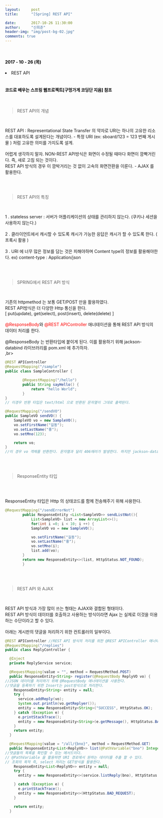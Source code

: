 ```yaml
---
layout:     post
title:      "[Spring] REST API"

date:       2017-10-26 11:30:00
author:     "신희준"
header-img: "img/post-bg-02.jpg"
comments: true
---
```


<head>
 <meta property="og:type" content="website">
 <meta property="og:title" content="스프링 (Spring) REST API">
 <meta property="og:description" content="스프링 (Spring) REST API">
 <meta property="og:url" content="http://shj7242.github.io/2017/10/26/Spring17/">

 <meta name="twitter:card" content="summary">
  <meta name="twitter:title" content="스프링 (Spring) REST API">
  <meta name="twitter:description" content="스프링 (Spring) REST API">
  <meta name="FACEBOOK:domain" content="http://shj7242.github.io/2017/10/26/Spring17/">
  <meta name="facebook:card" content="summary">
   <meta name="facebook:title" content="스프링 (Spring) REST API">
   <meta name="facebook:description" content="스프링 (Spring) REST API">
   <meta name="facebook:domain" content="http://shj7242.github.io/2017/10/26/Spring17/">


 </head>

<br>
<H4 style ="font-weight:bold; color : black">2017 - 10 - 26 (목)</H4>
<li>REST API</li>

<br>
<H4 style ="font-weight:bold; color:black;">코드로 배우는 스프링 웹프로젝트[구멍가게 코딩단 지음] 참조</H4>
<br>


>REST API의 개념

<br>
<p style = "font-size:14px">
REST API : Representational State Transfer 의 약자로 URI는 하나의 고유한 리소스를 대표하도록 설계된다는 개념이다. - 특정 URI (ex: sboard/123  = 123 번째 게시물 ) 처럼 고유한 의미를 가지도록 설계.
<br><br>
어렵게 생각하지 말자. NON-REST API방식은 화면이 수정될 때마다 화면이 깜빡거린다. 즉, 새로 고침 되는 것이다.
<br>
REST API 방식의 경우 이 깜박거리는 것 없이 고속의 화면전환을 이룬다. - AJAX 를 활용한다.
</p>
<br><br>

>REST API의 특징

<br>
<p style = "font-size:14px">
1 . stateless server : 서버가 어플리케이션의 상태를 관리하지 않는다. (쿠키나 세션을 사용하지 않는다.)
<br><br>
2 . 클라이언트에서 캐시할 수 있도록 캐시가 가능한 응답은 캐시가 할 수 있도록 한다. ( 프록시 활용 )
<br><br>
3 . URI 에 너무 많은 정보를 담는 것은 피해야하며 Content type의 정보를 활용해야한다. ex) content-type : Application/json

</p>
<br><br>

>SPRING에서 REST API 방식

<br>
<p style = "font-size:14px;">
기존의 httpmethod 는 보통 GET/POST 만을 활용하였다.
<br>
REST API방식은 더 다양한 Http 통신을 한다.
<br>
[ put(update), get(select), post(insert), delete(delete) ]
<br><br>
<span style="color:red;">@ResponseBody</span>와 <span style = "color:red"> @REST APIController</span> 애너테이션을 통해 REST API 방식의 데이터 처리를 한다.
<br><br>
@ResponseBody 는 반환타입에 붙이게 된다. 이를 활용하기 위해 jackson-databind 라이브러리를 pom.xml 에 추가하자.
<br>,br>

</p>

~~~java
@REST APIController
@RequestMapping("/sample")
public class SampleController {

		@RequestMapping("/hello")
		public String sayHello() {
			return "hello World";
		}
}
// 이경우 반환 타입은 text/html 으로 반환된 문자열이 그대로 출력된다.
~~~

~~~java
@RequestMapping("/sendVO")
public SampleVO sendVO() {
	SampleVO vo = new SampleVO();
	vo.setFirstName("길동");
	vo.setLastName("홍");
	vo.setMno(123);

	return vo;
}
//이 경우 vo 객체를 반환한다. 문자열과 달리 406에러가 발생한다. 하지만 jackson-databind 라이브러리를 추가하면 자동으로 json타입의 데이터로 변환을 해준다.
~~~

<br><br>

>ResponseEntity 타입

<br><br>
<p style = "font-size:14px">
ResponseEntity 타입은 Http 의 상태코드를 함께 전송해주기 위해 사용한다.
</p>



~~~java
@RequestMapping("/sendErrorNot")
		public ResponseEntity <List<SampleVO>> sendListNot(){
			List<SampleVO> list = new ArrayList<>();
			for(int i =0; i < 10; i ++) {
			SampleVO vo = new SampleVO();

			vo.setFirstName("길동");
			vo.setLastName("홍");
			vo.setMno(i);
			list.add(vo);
		}
		return new ResponseEntity<>(list, HttpStatus.NOT_FOUND);
		}
~~~

<br><br>

>REST API 와 AJAX

<br>

<p style = "font-size:14px">
REST API 방식과 가장 많이 쓰는 형태는 AJAX와 결합된 형태이다.
<br>
REST API 방식이 데이터를 호출하고 사용하는 방식이라면 Ajax 는 실제로 이것을 이용하는 수단이라고 할 수 있다.
<br><br>
아래는 게시판의 댓글을 처리하기 위한 컨트롤러의 일부이다.

</p>

~~~java
@REST APIController //REST API 방식의 처리를 위한 @REST APIController 애너테이션
@RequestMapping("/replies")
public class ReplyController {

  @Inject
  private ReplyService service;

  @RequestMapping(value = "", method = RequestMethod.POST)
  public ResponseEntity<String> register(@RequestBody ReplyVO vo) {
//JSON 데이터를 처리하기 위해 @RequestBody 애너테이션을 사용한다.
//댓글을 등록하기 위한 Insert는 post방식으로 처리한다.
    ResponseEntity<String> entity = null;
    try {
      service.addReply(vo);
      System.out.println(vo.getReplyer());
      entity = new ResponseEntity<String>("SUCCESS", HttpStatus.OK);
    } catch (Exception e) {
      e.printStackTrace();
      entity = new ResponseEntity<String>(e.getMessage(), HttpStatus.BAD_REQUEST);
    }
    return entity;
  }

  @RequestMapping(value = "/all/{bno}", method = RequestMethod.GET)
  public ResponseEntity<List<ReplyVO>> list(@PathVariable("bno") Integer bno) {
//댓글들의 목록을 확인할 수 있는 메서드이다.
// @PathVariable 을 활용하면 URI 경로에서 원하는 데이터를 추출 할 수 있다.
// 조회의 목적 즉, select 처리는 GET방식을 활용한다.
    ResponseEntity<List<ReplyVO>> entity = null;
    try {
      entity = new ResponseEntity<>(service.listReply(bno), HttpStatus.OK);

    } catch (Exception e) {
      e.printStackTrace();
      entity = new ResponseEntity<>(HttpStatus.BAD_REQUEST);
    }

    return entity;
  }
~~~
